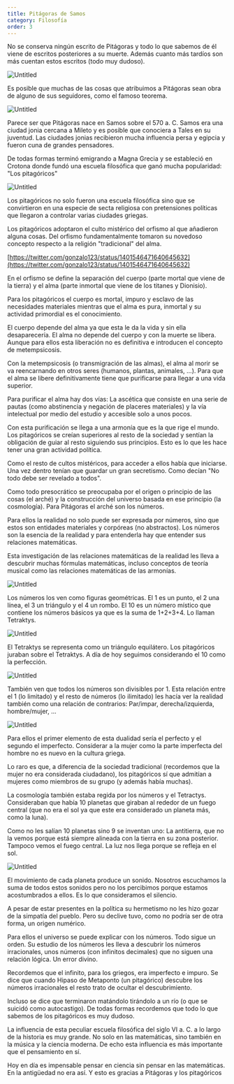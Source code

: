 ```yaml
---
title: Pitágoras de Samos
category: Filosofía
order: 3
---
```


No se conserva ningún escrito de Pitágoras y todo lo que sabemos de él viene de escritos posteriores a su muerte. Además cuanto más tardíos son más cuentan estos escritos (todo muy dudoso).

![Untitled]({{site.baseurl}}/images/Pita%CC%81goras%20de%20Samos%20fee3edc410464c8692d8fda0ff1d2c0f/Pythagoras_in_the_Roman_Forum__Colosseum_jpg__28624140_.png)

Es posible que muchas de las cosas que atribuimos a Pitágoras sean obra de alguno de sus seguidores, como el famoso teorema.

![Untitled]({{site.baseurl}}/images/Pita%CC%81goras%20de%20Samos%20fee3edc410464c8692d8fda0ff1d2c0f/https___upload_wikimedia_org_wikipedia_commons_f_f2_Pythagorean_right_angle_svg.png)

Parece ser que Pitágoras nace en Samos sobre el 570 a. C. Samos era una ciudad jonia cercana a Mileto y es posible que conociera a Tales en su juventud. Las ciudades jonias recibieron mucha influencia persa y egipcia y fueron cuna de grandes pensadores.

De todas formas terminó emigrando a Magna Grecia y se estableció en Crotona donde fundó una escuela filosófica que ganó mucha popularidad: "Los pitagóricos"

![Untitled]({{site.baseurl}}/images/Pita%CC%81goras%20de%20Samos%20fee3edc410464c8692d8fda0ff1d2c0f/Google_Maps.png)

Los pitagóricos no solo fueron una escuela filosófica sino que se convirtieron en una especie de secta religiosa con pretensiones políticas que llegaron a controlar varias ciudades griegas.

Los pitagóricos adoptaron el culto mistérico del orfismo al que añadieron alguna cosas. Del orfismo fundamentalmente tomaron su novedoso concepto respecto a la religión "tradicional" del alma.

[https://twitter.com/gonzalo123/status/1401546471640645632](https://twitter.com/gonzalo123/status/1401546471640645632)

En el orfismo se define la separación del cuerpo (parte mortal que viene de la tierra) y el alma (parte inmortal que viene de los titanes y Dionisio).

Para los pitagóricos el cuerpo es mortal, impuro y esclavo de las necesidades materiales mientras que el alma es pura, inmortal y su actividad primordial es el conocimiento.

El cuerpo depende del alma ya que esta le da la vida y sin ella desaparecería. El alma no depende del cuerpo y con la muerte se libera. Aunque para ellos esta liberación no es definitiva e introducen el concepto de metempsicosis.

Con la metempsicosis (o transmigración de las almas), el alma al morir se va reencarnando en otros seres (humanos, plantas, animales, ...). Para que el alma se libere definitivamente tiene que purificarse para llegar a una vida superior.

Para purificar el alma hay dos vías: La ascética que consiste en una serie de pautas (como abstinencia y negación de placeres materiales) y la vía intelectual por medio del estudio y accesible solo a unos pocos.

Con esta purificación se llega a una armonía que es la que rige el mundo. Los pitagóricos se creían superiores al resto de la sociedad y sentían la obligación de guiar al resto siguiendo sus principios. Esto es lo que les hace tener una gran actividad política.

Como el resto de cultos mistéricos, para acceder a ellos había que iniciarse. Una vez dentro tenían que guardar un gran secretismo. Como decían "No todo debe ser revelado a todos".

Como todo presocrático se preocupaba por el origen o principio de las cosas (el arché) y la construcción del universo basada en ese principio (la cosmología). Para Pitágoras el arché son los números.

Para ellos la realidad no solo puede ser expresada por números, sino que estos son entidades materiales y corpóreas (no abstractos). Los números son la esencia de la realidad y para entenderla hay que entender sus relaciones matemáticas.

Esta investigación de las relaciones matemáticas de la realidad les lleva a descubrir muchas fórmulas matemáticas, incluso conceptos de teoría musical como las relaciones matemáticas de las armonías.

![Untitled]({{site.baseurl}}/images/Pita%CC%81goras%20de%20Samos%20fee3edc410464c8692d8fda0ff1d2c0f/PythagGuitar-778245_jpg__320278_.png)

Los números los ven como figuras geométricas. El 1 es un punto, el 2 una línea, el 3 un triángulo y el 4 un rombo. El 10 es un número místico que contiene los números básicos ya que es la suma de 1+2+3+4. Lo llaman Tetraktys.

![Untitled]({{site.baseurl}}/images/Pita%CC%81goras%20de%20Samos%20fee3edc410464c8692d8fda0ff1d2c0f/https___upload_wikimedia_org_wikipedia_commons_6_66_Tetractys_svg.png)

El Tetraktys se representa como un triángulo equilátero. Los pitagóricos juraban sobre el Tetraktys. A día de hoy seguimos considerando el 10 como la perfección.

![Untitled]({{site.baseurl}}/images/Pita%CC%81goras%20de%20Samos%20fee3edc410464c8692d8fda0ff1d2c0f/La_scuola_di_Atene_jpg__31962277_.png)

También ven que todos los números son divisibles por 1. Esta relación entre el 1 (lo limitado) y el resto de números (lo ilimitado) les hacía ver la realidad también como una relación de contrarios: Par/impar, derecha/izquierda, hombre/mujer, ...

![Untitled]({{site.baseurl}}/images/Pita%CC%81goras%20de%20Samos%20fee3edc410464c8692d8fda0ff1d2c0f/https___upload_wikimedia_org_wikipedia_commons_1_12_Pentagram_svg.png)

Para ellos el primer elemento de esta dualidad sería el perfecto y el segundo el imperfecto. Considerar a la mujer como la parte imperfecta del hombre no es nuevo en la cultura griega. 

Lo raro es que, a diferencia de la sociedad tradicional (recordemos que la mujer no era considerada ciudadano), los pitagóricos sí que admitían a mujeres como miembros de su grupo (y además había muchas).

La cosmología también estaba regida por los números y el Tetractys. Consideraban que había 10 planetas que giraban al rededor de un fuego central (que no era el sol ya que este era considerado un planeta más, como la luna).

Como no les salían 10 planetas sino 9 se inventan uno: La antitierra, que no la vemos porque está siempre alineada con la tierra en su zona posterior. Tampoco vemos el fuego central. La luz nos llega porque se refleja en el sol.

![Untitled]({{site.baseurl}}/images/Pita%CC%81goras%20de%20Samos%20fee3edc410464c8692d8fda0ff1d2c0f/PitagCosm1_gif__352362_.png)

El movimiento de cada planeta produce un sonido. Nosotros escuchamos la suma de todos estos sonidos pero no los percibimos porque estamos acostumbrados a ellos. Es lo que consideramos el silencio.

A pesar de estar presentes en la política su hermetismo no les hizo gozar de la simpatía del pueblo. Pero su declive tuvo, como no podría ser de otra forma, un origen numérico.

Para ellos el universo se puede explicar con los números. Todo sigue un orden. Su estudio de los números les lleva a descubrir los números irracionales, unos números (con infinitos decimales) que no siguen una relación lógica. Un error divino.

Recordemos que el infinito, para los griegos, era imperfecto e impuro. Se dice que cuando Hipaso de Metaponto (un pitagórico) descubre los números irracionales el resto trato de ocultar el descubrimiento.

Incluso se dice que terminaron matándolo tirándolo a un río (o que se suicidó como autocastigo). De todas formas recordemos que todo lo que sabemos de los pitagóricos es muy dudoso.

La influencia de esta peculiar escuela filosófica del siglo VI a. C. a lo largo de la historia es muy grande. No solo en las matemáticas, sino también en la música y la ciencia moderna. De echo esta influencia es más importante que el pensamiento en sí.

Hoy en día es impensable pensar en ciencia sin pensar en las matemáticas. En la antigüedad no era así. Y esto es gracias a Pitágoras y los pitagóricos
